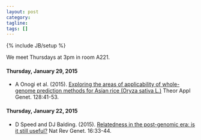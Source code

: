 ```yaml
---
layout: post
category:
tagline: 
tags: []
---
```

{% include JB/setup %}

We meet Thursdays at 3pm in room A221. 

#### Thursday, January 29, 2015
* A Onogi et al. (2015). [Exploring the areas of applicability of whole-genome prediction methods for Asian rice (Oryza sativa L.)](http://link.springer.com/article/10.1007/s00122-014-2411-y) Theor Appl Genet. 128:41-53.  

#### Thursday, January 22, 2015
*  D Speed and  DJ Balding. (2015). [Relatedness in the post-genomic era: is it still useful?](http://www.nature.com/nrg/journal/v16/n1/abs/nrg3821.html) Nat Rev Genet. 16:33-44. 

